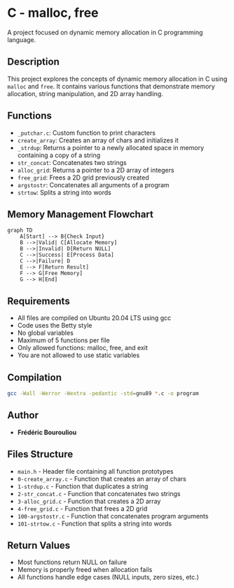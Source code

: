 # C - malloc, free

A project focused on dynamic memory allocation in C programming language.

## Description

This project explores the concepts of dynamic memory allocation in C using `malloc` and `free`. It contains various functions that demonstrate memory allocation, string manipulation, and 2D array handling.

## Functions

* `_putchar.c`: Custom function to print characters
* `create_array`: Creates an array of chars and initializes it
* `_strdup`: Returns a pointer to a newly allocated space in memory containing a copy of a string
* `str_concat`: Concatenates two strings
* `alloc_grid`: Returns a pointer to a 2D array of integers
* `free_grid`: Frees a 2D grid previously created
* `argstostr`: Concatenates all arguments of a program
* `strtow`: Splits a string into words

## Memory Management Flowchart

```mermaid
graph TD
    A[Start] --> B{Check Input}
    B -->|Valid| C[Allocate Memory]
    B -->|Invalid| D[Return NULL]
    C -->|Success| E[Process Data]
    C -->|Failure| D
    E --> F[Return Result]
    F --> G[Free Memory]
    G --> H[End]
```

## Requirements

* All files are compiled on Ubuntu 20.04 LTS using gcc
* Code uses the Betty style
* No global variables
* Maximum of 5 functions per file
* Only allowed functions: malloc, free, and exit
* You are not allowed to use static variables

## Compilation

```bash
gcc -Wall -Werror -Wextra -pedantic -std=gnu89 *.c -o program
```

## Author

* **Frédéric Bourouliou** 

## Files Structure

* `main.h` - Header file containing all function prototypes
* `0-create_array.c` - Function that creates an array of chars
* `1-strdup.c` - Function that duplicates a string
* `2-str_concat.c` - Function that concatenates two strings
* `3-alloc_grid.c` - Function that creates a 2D array
* `4-free_grid.c` - Function that frees a 2D grid
* `100-argstostr.c` - Function that concatenates program arguments
* `101-strtow.c` - Function that splits a string into words

## Return Values

* Most functions return NULL on failure
* Memory is properly freed when allocation fails
* All functions handle edge cases (NULL inputs, zero sizes, etc.)
